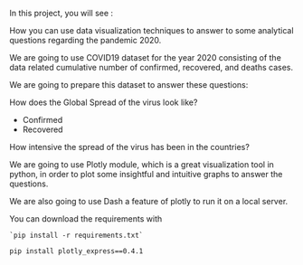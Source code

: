 In this project, you will see :

How you can use data visualization techniques to answer to some analytical questions regarding the pandemic 2020.

We are going to use COVID19 dataset for the year 2020 consisting of the data related cumulative number of confirmed, 
recovered, and deaths cases.

We are going to prepare this dataset to answer these questions: 

 How does the Global Spread of the virus look like?
- Confirmed
- Recovered

 How intensive the spread of the virus has been in the countries? 

We are going to use Plotly module, which is a great visualization tool in python, in order to plot some 
insightful and intuitive graphs to answer the questions.

We are also going to use Dash a feature of plotly to run it on a local server. 

You can download the requirements with

	`pip install -r requirements.txt`
  
  `pip install plotly_express==0.4.1`

